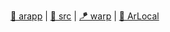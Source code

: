 [app/web]: https://arcode.studio
[src/gh]: https://github.com/luckyr13/arcode.git "Arweave IDE: Smartweave editor and deployer"
[src:warp/gh]: https://github.com/warp-contracts/warp.git "An implementation of the Arweave SmartWeave smart contracts protocol."
[src:arlocal/gh]: https://github.com/textury/arlocal.git "Local testnet for your Arweave products. Run a local Arweave gateway-like server."

[🦔 arapp][app/web] | [🧊 src][src/gh] | [🪁 warp][src:warp/gh] | [🍳 ArLocal][src:arlocal/gh]
